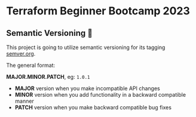 # Terraform Beginner Bootcamp 2023


## Semantic Versioning :mage:

This project is going to utilize semantic versioning for its tagging
[semver.org](https://semver.org/).

The general format:

**MAJOR.MINOR.PATCH**, eg: `1.0.1`

- **MAJOR** version when you make incompatible API changes
- **MINOR** version when you add functionality in a backward compatible manner
- **PATCH** version when you make backward compatible bug fixes